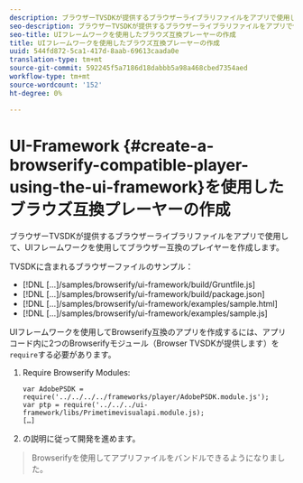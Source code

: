 ```yaml
---
description: ブラウザーTVSDKが提供するブラウザーライブラリファイルをアプリで使用して、UIフレームワークを使用してブラウザー互換のプレイヤーを作成します。
seo-description: ブラウザーTVSDKが提供するブラウザーライブラリファイルをアプリで使用して、UIフレームワークを使用してブラウザー互換のプレイヤーを作成します。
seo-title: UIフレームワークを使用したブラウズ互換プレーヤーの作成
title: UIフレームワークを使用したブラウズ互換プレーヤーの作成
uuid: 544fd872-5ca1-417d-8aab-69613caada0e
translation-type: tm+mt
source-git-commit: 592245f5a7186d18dabbb5a98a468cbed7354aed
workflow-type: tm+mt
source-wordcount: '152'
ht-degree: 0%

---
```



# UI-Framework {#create-a-browserify-compatible-player-using-the-ui-framework}を使用したブラウズ互換プレーヤーの作成

ブラウザーTVSDKが提供するブラウザーライブラリファイルをアプリで使用して、UIフレームワークを使用してブラウザー互換のプレイヤーを作成します。

TVSDKに含まれるブラウザーファイルのサンプル：

* [!DNL [...]/samples/browserify/ui-framework/build/Gruntfile.js]
* [!DNL [...]/samples/browserify/ui-framework/build/package.json]
* [!DNL [...]/samples/browserify/ui-framework/examples/sample.html]
* [!DNL [...]/samples/browserify/ui-framework/examples/sample.js]

UIフレームワークを使用してBrowserify互換のアプリを作成するには、アプリコード内に2つのBrowserifyモジュール（Browser TVSDKが提供します）を`require`する必要があります。

1. Require Browserify Modules:

   ```
   var AdobePSDK = require('../../../../frameworks/player/AdobePSDK.module.js');  
   var ptp = require('../../../ui-framework/libs/Primetimevisualapi.module.js);  
   […]
   ```

1. [](../../../browser-tvsdk-2.4/getting-started/c-psdk-browser-tvsdk-2.4-create-a-basic-player/t-psdk-browser-tvsdk-2.4-create-basic-player-uif.md)の説明に従って開発を進めます。
>Browserifyを使用してアプリファイルをバンドルできるようになりました。
